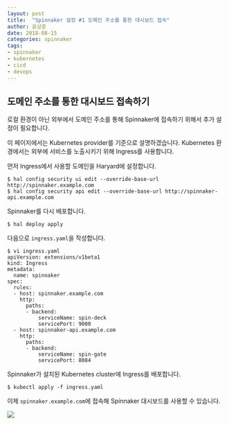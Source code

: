 ```yaml
---
layout: post
title:  "Spinnaker 설정 #1 도메인 주소를 통한 대시보드 접속"
author: 윤상준
date: 2018-08-15
categories: spinnaker
tags:
- spinnaker
- kubernetes
- cicd
- devops
---
```


## 도메인 주소를 통한 대시보드 접속하기

로컬 환경이 아닌 외부에서 도메인 주소를 통해 Spinnaker에 접속하기 위해서 추가 설정이 필요합니다.

이 페이지에서는 Kubernetes provider를 기준으로 설명하겠습니다.
Kubernetes 환경에서는 외부에 서비스를 노출시키기 위해 Ingress를 사용합니다.

먼저 Ingress에서 사용할 도메인을 Haryard에 설정합니다.

```
$ hal config security ui edit --override-base-url http://spinnaker.example.com
$ hal config security api edit --override-base-url http://spinnaker-api.example.com
```

Spinnaker를 다시 배포합니다.

```
$ hal deploy apply
```

다음으로 `ingress.yaml`을 작성합니다.

```
$ vi ingress.yaml
apiVersion: extensions/v1beta1
kind: Ingress
metadata:
  name: spinnaker
spec:
  rules:
  - host: spinnaker.example.com
    http:
      paths:
      - backend:
          serviceName: spin-deck
          servicePort: 9000
  - host: spinnaker-api.example.com
    http:
      paths:
      - backend:
          serviceName: spin-gate
          servicePort: 8084
```

Spinnaker가 설치된 Kubernetes cluster에 Ingress를 배포합니다.

```
$ kubectl apply -f ingress.yaml
```

이제 `spinnaker.example.com`에 접속해 Spinnaker 대시보드를 사용할 수 있습니다.

![](/blog/assets/images/spinnaker/spinnaker-dashboard.png)
